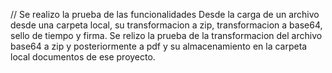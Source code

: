 // Se realizo la prueba de las funcionalidades Desde la carga de un archivo desde una carpeta local, su transformacion a zip, transformacion a base64, sello de tiempo y firma. Se relizo la prueba de la transformacion del archivo base64 a zip y posteriormente a pdf y su almacenamiento en la carpeta local documentos de ese proyecto.
